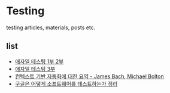 # Testing
testing articles, materials, posts etc.

## list
* [애자일 테스팅 1부 2부](https://github.com/JosephYeo/Testing/blob/master/agile_testing_part1_part2.md)
* [애자일 테스팅 3부](https://github.com/JosephYeo/Testing/blob/master/agile_testing_part3.md)
* [컨텍스트 기반 자동화에 대한 요약 - James Bach, Michael Bolton](http://josephyeo.github.io/Testing/summary-cdt-automation.html)
* [구글은 어떻게 소프트웨어를 테스트하는가 정리](http://josephyeo.github.io/Testing/note_googletesting.html)
